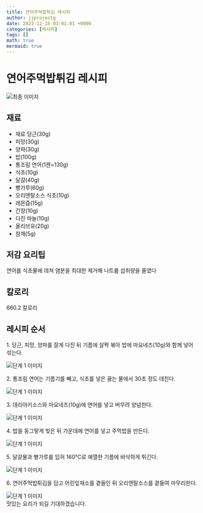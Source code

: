 ```yaml
---
title: 연어주먹밥튀김 레시피
author: jjprojectg
date: 2023-12-16 03:01:01 +0000
categories: [레시피]
tags: []
math: true
mermaid: true
---
```

<meta name="og:type" content="website"/>
<meta charset="UTF-8"/>
<div class="header">
  <h1>연어주먹밥튀김 레시피</h1>
</div>

<div class="container my-4">
  <div class="row">
    <div class="col-12 col-md-6">
      <div class="recipe-image">
        <img src="http://www.foodsafetykorea.go.kr/uploadimg/cook/10_00228_2.png" class="step-image" alt="최종 이미지"/>
      </div>
    </div>
    <div class="col-12 col-md-6">
      <div class="ingredients">
        <h2>재료</h2>
        <ul class="card">
          <li> 재료 당근(30g) </li>
          <li>  피망(30g) </li>
          <li>  양파(30g) </li>
          <li>  밥(100g) </li>
          <li> 통조림 연어(1캔=130g) </li>
          <li>  식초(10g) </li>
          <li> 달걀(40g) </li>
          <li>  빵가루(60g) </li>
          <li> 오리엔탈소스 식초(10g) </li>
          <li>  레몬즙(15g) </li>
          <li>  간장(10g) </li>
          <li>  다진 마늘(10g) </li>
          <li> 올리브유(20g) </li>
          <li>  참깨(5g) </li>
</ul>
      </div>
    </div>
    <div class="col-12 col-md-6">
      <div class="ingredients">
        <h2>저감 요리팁</h2>
        <div class="card"> 
          <p>
            연어를 식초물에 데쳐 염분을 최대한 제거해 나트륨 섭취량을 줄였다
          </p>
        </div>
      </div>
      <div class="ingredients">
        <h2>칼로리</h2>
        <div class="card"> 
          <p>
            660.2 칼로리
          </p>
        </div>
      </div>
    </div>
  </div>

  <h2 class="my-4">레시피 순서</h2>
  <div class="card recipe-card">
    <div class="card-body recipe-step">
      <p class="card-text step-description">1. 당근, 피망, 양파를 잘게 다진 뒤
기름에 살짝 볶아 밥에
마요네즈(10g)와 함께 넣어 섞는다.</p>
      <img src="http://www.foodsafetykorea.go.kr/uploadimg/cook/20_00228_1.png" alt="단계 1 이미지" class="step-image"/>
    </div>
  </div>
  <div class="card recipe-card">
    <div class="card-body recipe-step">
      <p class="card-text step-description">2. 통조림 연어는 기름기를 빼고,
식초를 넣은 끓는 물에서 30초 정도
데친다.</p>
      <img src="http://www.foodsafetykorea.go.kr/uploadimg/cook/20_00228_2.png" alt="단계 1 이미지" class="step-image"/>
    </div>
  </div>
  <div class="card recipe-card">
    <div class="card-body recipe-step">
      <p class="card-text step-description">3. 데리야키소스와 마요네즈(10g)에
연어를 넣고 버무려 양념한다.</p>
      <img src="http://www.foodsafetykorea.go.kr/uploadimg/cook/20_00228_3.png" alt="단계 1 이미지" class="step-image"/>
    </div>
  </div>
  <div class="card recipe-card">
    <div class="card-body recipe-step">
      <p class="card-text step-description">4. 밥을 동그랗게 빚은 뒤 가운데에
연어를 넣고 주먹밥을 만든다.</p>
      <img src="http://www.foodsafetykorea.go.kr/uploadimg/cook/20_00228_4.png" alt="단계 1 이미지" class="step-image"/>
    </div>
  </div>
  <div class="card recipe-card">
    <div class="card-body recipe-step">
      <p class="card-text step-description">5. 달걀물과 빵가루를 입혀 160℃로
예열한 기름에 바삭하게 튀긴다.</p>
      <img src="http://www.foodsafetykorea.go.kr/uploadimg/cook/20_00228_5.png" alt="단계 1 이미지" class="step-image"/>
    </div>
  </div>
  <div class="card recipe-card">
    <div class="card-body recipe-step">
      <p class="card-text step-description">6. 연어주먹밥튀김을 담고
어린잎채소를 곁들인 뒤
오리엔탈소스를 곁들여 마무리한다.</p>
      <img src="http://www.foodsafetykorea.go.kr/uploadimg/cook/20_00228_6.png" alt="단계 1 이미지" class="step-image"/>
    </div>
  </div>

</div>
맛있는 요리가 되길 기대하겠습니다.
